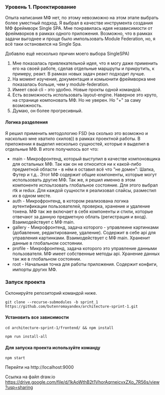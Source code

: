 ### Уровень 1. Проектирование

Опыта написания МФ нет, по этому невозможно на этом этапе выбрать более уместный подход. Я выбрал в качестве инструмента
создания МФ фреймворк Single SPA. Мне понравилась идея независимости от фреймворков в
рамках одного приложения. Возможно, что в рамках задачи выгоднее и проще было импользовать Module Federation, но, я всё
таки остановился на Single Spa.

Добавлю ещё несколько причин моего выбора SingleSPA)

1. Мне показалась привлекательной идея, что я могу даже применить его на своей работе, сделав отдельные маршруты и
   прикрутить, к примеру, реакт. В рамках новых задач реакт подходит лучше.
2. На момент изучения, документация и комьюнити фреймворка мне показалась больше, чем у module-federation.
3. Имеет свой cli - это удобно. Новые прокты одной командой.
4. Есть возможность использовать layout-engine. Наверное это круто, на странице компоновать МФ. Но не уверен. Но "+" за
   саму возможность.
5. Думаю, он более прогресивный.

#### Логика разделения

Я решил применить методологию FSD (на сколько это возможно и насколько мне хватило скилов)) в рамках проектной работы. В
приложении я выделил несколько сущностей, которые я выделил в отдельные МФ. В итоге получилось вот что:

- main - Микрофронтенд, который выступил в качестве компоновщика для остальных МФ. Так как он не относится ни к
  какой-либо предметной области - в нём я оставил всё что "не домен": Шапка, Футер и т.д.. Этот МФ содержит общие
  компоненты, которые могут использовать другие МФ. Так же, я решил именно в этом компоненте испоьлзовать глобальное
  состояние. Для этого выбрал rtk и redux. Для каждой сущности я реализовал слайсы, разместил их в одном месте.
- auth - Микрофронтенд, в котором реализована логика аутентификации пользователей, проверка, хранение и удаление токена.
  МФ так же включает в себя компоненты и стили, которые отвечают за данную предметную облать (регистрация и вход).
  Взаимодействует с МФ main.
- gallery - Микрофронтенд, задача которого - управлеине картинками (добавление, редактирование, удаление). Содержит в
  себе api для управления картинками. Взаимодействует с МФ main. Храненит данные в глобальном состоянии.
- profile - Микрофронтенд, задача которого это управление данными пользователя. МФ имеет собственные методы api.
  Хранение данных так же в глобальном состоянии.
- root - Начальная точка для работы приложения. Содержит конфиги, импорты других МФ.

### Запуск проекта

Склонируйте репозиторий командой ниже.
```shell
git clone --recurse-submodules -b sprint_1  https://github.com/butenromayandex/architecture-sprint-1.git
```

#### Установить все зависимости

```shell
cd architecture-sprint-1/frontend/ && npm install
```

```shell
npm run install-all
```

#### Для запуска проекта используйте команду

```shell
npm start
```

Перейти на http://localhost:9000


Ссылка на файл draw.io
https://drive.google.com/file/d/1kAoWthB2t1VhorAqrneicvxZXo_7R56s/view?usp=sharing
